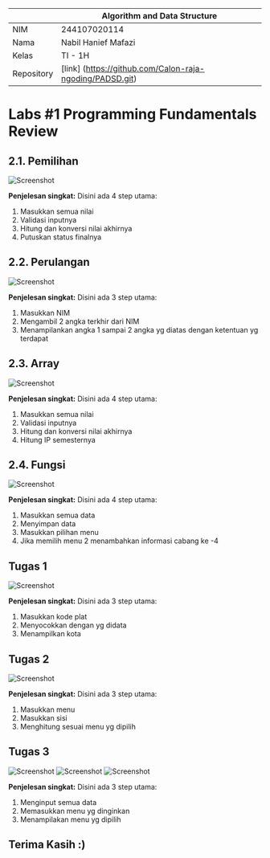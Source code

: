 |  | Algorithm and Data Structure |
|--|--|
| NIM |  244107020114|
| Nama |  Nabil Hanief Mafazi |
| Kelas | TI - 1H |
| Repository | [link] (https://github.com/Calon-raja-ngoding/PADSD.git) |

# Labs #1 Programming Fundamentals Review

## 2.1. Pemilihan


![Screenshot](img/Screenshot_2025-02-14_153313.png)

**Penjelesan singkat:** 
Disini ada 4 step utama: 
1. Masukkan semua nilai
2. Validasi inputnya
3. Hitung dan konversi nilai akhirnya
4. Putuskan status finalnya


## 2.2. Perulangan


![Screenshot](img/Screenshot%202025-02-14%20154049.png)

**Penjelesan singkat:** 
Disini ada 3 step utama: 
1. Masukkan NIM
2. Mengambil 2 angka terkhir dari NIM
3. Menampilankan angka 1 sampai 2 angka yg diatas dengan ketentuan yg terdapat

## 2.3. Array


![Screenshot](img/Screenshot%202025-02-14%20154609.png)

**Penjelesan singkat:** 
Disini ada 4 step utama: 
1. Masukkan semua nilai
2. Validasi inputnya
3. Hitung dan konversi nilai akhirnya
4. Hitung IP semesternya


## 2.4. Fungsi


![Screenshot](img/Screenshot%202025-02-14%20155014.png)

**Penjelesan singkat:** 
Disini ada 4 step utama: 
1. Masukkan semua data
2. Menyimpan data
3. Masukkan pilihan menu
4. Jika memilih menu 2 menambahkan informasi cabang ke -4

## Tugas 1


![Screenshot](img/Screenshot%202025-02-14%20155358.png)

**Penjelesan singkat:** 
Disini ada 3 step utama: 
1. Masukkan kode plat
2. Menyocokkan dengan yg didata
3. Menampilkan kota

## Tugas 2


![Screenshot](img/Screenshot%202025-02-14%20155713.png)

**Penjelesan singkat:** 
Disini ada 3 step utama: 
1. Masukkan menu
2. Masukkan sisi
3. Menghitung sesuai menu yg dipilih

## Tugas 3


![Screenshot](img/Screenshot%202025-02-14%20201819.png)
![Screenshot](img/Screenshot%202025-02-14%20201839.png)
![Screenshot](img/Screenshot%202025-02-14%20201851.png)

**Penjelesan singkat:** 
Disini ada 3 step utama: 
1. Menginput semua data
2. Memasukkan menu yg dinginkan
3. Menampilakan menu yg dipilih

## Terima Kasih :)